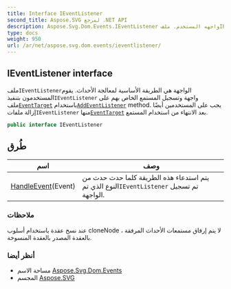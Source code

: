 ```yaml
---
title: Interface IEventListener
second_title: Aspose.SVG لمرجع .NET API
description: Aspose.Svg.Dom.Events.IEventListener واجهه المستخدم. ملفIEventListenerالواجهة هي الطريقة الأساسية لمعالجة الأحداث. يقوم المستخدمون بتنفيذIEventListener واجهة وتسجيل المستمع الخاص بهم على ملفEventTarget باستخدامAddEventListener method. يجب على المستخدمين أيضًا إزالة ملفاتIEventListener منهاEventTarget بعد الانتهاء من استخدام المستمع.
type: docs
weight: 950
url: /ar/net/aspose.svg.dom.events/ieventlistener/
---
```

## IEventListener interface

ملف`IEventListener`الواجهة هي الطريقة الأساسية لمعالجة الأحداث. يقوم المستخدمون بتنفيذ`IEventListener` واجهة وتسجيل المستمع الخاص بهم على ملف[`EventTarget`](../../aspose.svg.dom/eventtarget/) باستخدام[`AddEventListener`](../../aspose.svg.dom/eventtarget/addeventlistener/) method. يجب على المستخدمين أيضًا إزالة ملفات`IEventListener` منها[`EventTarget`](../../aspose.svg.dom/eventtarget/) بعد الانتهاء من استخدام المستمع.

```csharp
public interface IEventListener
```

## طُرق

| اسم | وصف |
| --- | --- |
| [HandleEvent](../../aspose.svg.dom.events/ieventlistener/handleevent/)(Event) | يتم استدعاء هذه الطريقة كلما حدث حدث من النوع الذي تم`IEventListener` تم تسجيل الواجهة. |

### ملاحظات

عند نسخ عقدة باستخدام أسلوب cloneNode ، لا يتم إرفاق مستمعات الأحداث المرفقة بالعقدة المصدر بالعقدة المنسوخة.

### أنظر أيضا

* مساحة الاسم [Aspose.Svg.Dom.Events](../../aspose.svg.dom.events/)
* المجسم [Aspose.SVG](../../)


